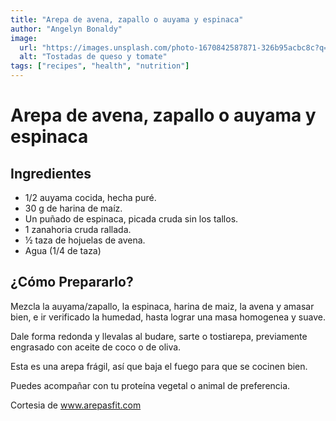 ```yaml
---
title: "Arepa de avena, zapallo o auyama y espinaca"
author: "Angelyn Bonaldy"
image:
  url: "https://images.unsplash.com/photo-1670842587871-326b95acbc8c?q=80&w=3387&auto=format&fit=crop&ixlib=rb-4.0.3&ixid=M3wxMjA3fDB8MHxwaG90by1wYWdlfHx8fGVufDB8fHx8fA%3D%3D"
  alt: "Tostadas de queso y tomate"
tags: ["recipes", "health", "nutrition"]
---
```


# Arepa de avena, zapallo o auyama y espinaca

## Ingredientes

- 1/2 auyama cocida, hecha puré.
- 30 g de harina de maíz.
- Un puñado de espinaca, picada cruda sin los tallos.
- 1 zanahoria cruda rallada.
- ½ taza de hojuelas de avena.
- Agua (1/4 de taza)

## ¿Cómo Prepararlo?

Mezcla la auyama/zapallo, la espinaca, harina de maiz, la avena y amasar bien, e ir verificado la humedad, hasta lograr una masa homogenea y suave.

Dale forma redonda y llevalas al budare, sarte o tostiarepa, previamente engrasado con aceite de coco o de oliva. 

Esta es una arepa frágil, así que baja el fuego para que se cocinen bien.

Puedes acompañar con tu proteína vegetal o animal de preferencia.

Cortesia de www.arepasfit.com